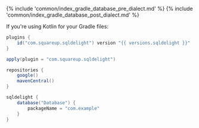 {% include 'common/index_gradle_database_pre_dialect.md' %}
{% include 'common/index_gradle_database_post_dialect.md' %}

If you're using Kotlin for your Gradle files:

```groovy
plugins {
    id("com.squareup.sqldelight") version "{{ versions.sqldelight }}"
}

apply(plugin = "com.squareup.sqldelight")

repositories {
    google()
    mavenCentral()
}

sqldelight {
    database("Database") {
        packageName = "com.example"
    }
}
```